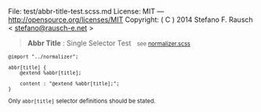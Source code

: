 File:      test/abbr-title-test.scss.md
License:   MIT — http://opensource.org/licenses/MIT
Copyright: ( C ) 2014 Stefano F. Rausch < stefano@rausch-e.net >

> **Abbr Title** : Single Selector Test  
> <small> see [normalizer.scss](../_normalizer.scss.md) </smalll>

    @import "../normalizer";

    abbr[title] {
        @extend %abbr[title];

        content : "@extend %abbr[title];";
    }

Only `abbr[title]` selector definitions should be stated.
